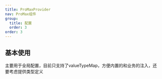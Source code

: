 ```yaml
---
title: ProMaxProvider
nav: ProMax组件
group:
  title: 配置
  order: 3
order: 3
---
```


## 基本使用

主要用于全局配置，目前只支持了valueTypeMap，方便内置的和业务的注入，还要考虑提供类型定义

<code src="./demos/pro-max-provider/demo1.tsx"></code>
